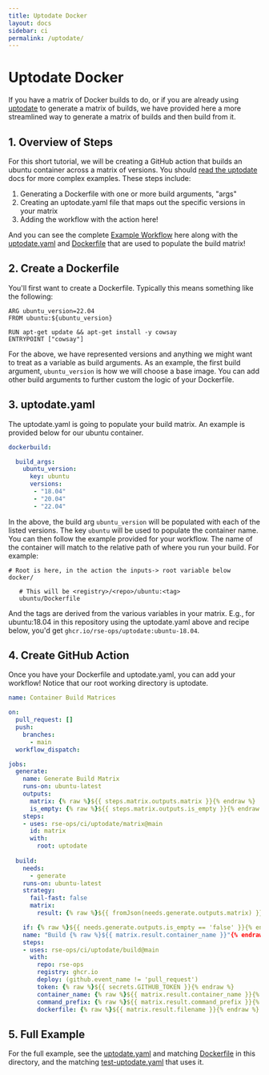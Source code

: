 ```yaml
---
title: Uptodate Docker
layout: docs
sidebar: ci
permalink: /uptodate/
---
```


# Uptodate Docker

If you have a matrix of Docker builds to do, or if you are already using [uptodate](https://github.com/vsoch/uptodate) to generate a matrix
of builds, we have provided here a more streamlined way to generate a matrix
of builds and then build from it.

## 1. Overview of Steps

For this short tutorial, we will be creating a GitHub action that builds an ubuntu
container across a matrix of versions. You should [read the uptodate](https://vsoch.github.io/uptodate)
docs for more complex examples. These steps include:

1. Generating a Dockerfile with one or more build arguments, "args"
2. Creating an uptodate.yaml file that maps out the specific versions in your matrix
3. Adding the workflow with the action here!

And you can see the complete [Example Workflow](https://github.com/rse-ops/ci/blob/main/uptodate/examples/uptodate-matrix-build.yaml) here
along with the [uptodate.yaml](https://github.com/rse-ops/ci/blob/main/uptodate/uptodate.yaml) and [Dockerfile](https://github.com/rse-ops/ci/blob/main/uptodate/Dockerfile) that are used to populate the build matrix!


## 2. Create a Dockerfile

You'll first want to create a Dockerfile. Typically this means something like the following:

```
ARG ubuntu_version=22.04
FROM ubuntu:${ubuntu_version}

RUN apt-get update && apt-get install -y cowsay
ENTRYPOINT ["cowsay"]
```

For the above, we have represented versions and anything we might want to treat as a variable as build arguments.
As an example, the first build argument, `ubuntu_version` is how we will choose a base image. You can add other build
arguments to further custom the logic of your Dockerfile.

## 3. uptodate.yaml

The uptodate.yaml is going to populate your build matrix. An example is provided below
for our ubuntu container. 

```yaml
dockerbuild:

  build_args:
    ubuntu_version:
      key: ubuntu
      versions:
       - "18.04"
       - "20.04"
       - "22.04"
```

In the above, the build arg `ubuntu_version` will be populated with each of the listed
versions. The key `ubuntu` will be used to populate the container name.
You can then follow the example provided for your workflow. The name of the container
will match to the relative path of where you run your build. For example:

```console
# Root is here, in the action the inputs-> root variable below
docker/

   # This will be <registry>/<repo>/ubuntu:<tag>
   ubuntu/Dockerfile
```
And the tags are derived from the various variables in your matrix. E.g., for ubuntu:18.04 in this repository 
using the uptodate.yaml above and recipe below, you'd get `ghcr.io/rse-ops/uptodate:ubuntu-18.04`.

## 4. Create GitHub Action

Once you have your Dockerfile and uptodate.yaml, you can add your workflow! Notice that our root working directory
is uptodate.

```yaml
name: Container Build Matrices

on: 
  pull_request: []
  push:
    branches:
      - main
  workflow_dispatch:

jobs:
  generate:
    name: Generate Build Matrix
    runs-on: ubuntu-latest
    outputs:
      matrix: {% raw %}${{ steps.matrix.outputs.matrix }}{% endraw %}
      is_empty: {% raw %}${{ steps.matrix.outputs.is_empty }}{% endraw %}
    steps:
    - uses: rse-ops/ci/uptodate/matrix@main
      id: matrix
      with:
        root: uptodate
        
  build:
    needs:
      - generate
    runs-on: ubuntu-latest
    strategy:
      fail-fast: false
      matrix:
        result: {% raw %}${{ fromJson(needs.generate.outputs.matrix) }}{% endraw %}

    if: {% raw %}${{ needs.generate.outputs.is_empty == 'false' }}{% endraw %}
    name: "Build {% raw %}${{ matrix.result.container_name }}"{% endraw %}
    steps:
    - uses: rse-ops/ci/uptodate/build@main
      with:
        repo: rse-ops
        registry: ghcr.io
        deploy: (github.event_name != 'pull_request')
        token: {% raw %}${{ secrets.GITHUB_TOKEN }}{% endraw %}
        container_name: {% raw %}${{ matrix.result.container_name }}{% endraw %}
        command_prefix: {% raw %}${{ matrix.result.command_prefix }}{% endraw %}
        dockerfile: {% raw %}${{ matrix.result.filename }}{% endraw %}
```


## 5. Full Example

For the full example, see the [uptodate.yaml](https://github.com/rse-ops/ci/blob/main/uptodate/uptodate.yaml) and matching [Dockerfile](https://github.com/rse-ops/ci/blob/main/uptodate/Dockerfile)
in this directory, and the matching [test-uptodate.yaml](https://github.com/rse-ops/ci/blob/main/.github/workflows/test-uptodate.yaml) that uses it.

